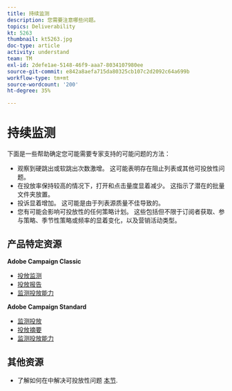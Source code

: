 ```yaml
---
title: 持续监测
description: 您需要注意哪些问题。
topics: Deliverability
kt: 5263
thumbnail: kt5263.jpg
doc-type: article
activity: understand
team: TM
exl-id: 2defe1ae-5148-46f9-aaa7-8034107980ee
source-git-commit: e842a8aefa715da80325cb107c2d2092c64a699b
workflow-type: tm+mt
source-wordcount: '200'
ht-degree: 35%

---
```


# 持续监测

下面是一些帮助确定您可能需要专家支持的可能问题的方法：

* 观察到硬跳出或软跳出次数激增。 这可能表明存在阻止列表或其他可投放性问题。
* 在投放率保持较高的情况下，打开和点击量度显着减少。 这指示了潜在的批量文件夹放置。
* 投诉显着增加。 这可能是由于列表源质量不佳导致的。
* 您有可能会影响可投放性的任何策略计划。 这些包括但不限于订阅者获取、参与策略、季节性策略或频率的显着变化，以及营销活动类型。

## 产品特定资源

**Adobe Campaign Classic**

* [投放监测](https://experienceleague.adobe.com/docs/campaign-classic/using/sending-messages/monitoring-deliveries/about-delivery-monitoring.html?lang=zh-Hans)
* [投放报告](https://experienceleague.adobe.com/docs/campaign-classic/using/reporting/reports-on-deliveries/delivery-reports.html?lang=zh-Hans)
* [监测投放能力](https://experienceleague.adobe.com/docs/campaign-classic/using/sending-messages/deliverability-management/monitoring-deliverability.html?lang=zh-Hans)

**Adobe Campaign Standard**

* [监测投放](https://experienceleague.adobe.com/docs/campaign-standard/using/testing-and-sending/monitoring-messages/monitoring-a-delivery.html?lang=zh-Hans)
* [投放摘要](https://experienceleague.adobe.com/docs/campaign-standard/using/reporting/list-of-reports/delivery-summary.html)
* [监测投放能力](https://experienceleague.adobe.com/docs/campaign-standard/using/testing-and-sending/managing-deliverability/monitor-deliverability.html?lang=zh-Hans#testing-and-sending)

## 其他资源

* 了解如何在中解决可投放性问题 [本节](/help/additional-resources/troubleshooting.md).
